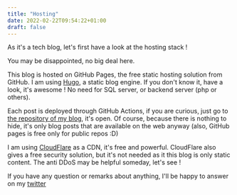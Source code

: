 ```yaml
---
title: "Hosting"
date: 2022-02-22T09:54:22+01:00
draft: false
---
```


As it's a tech blog, let's first have a look at the hosting stack !

You may be disappointed, no big deal here.

This blog is hosted on GitHub Pages, the free static hosting solution from GitHub. I am using [Hugo](https://gohugo.io/), a static blog engine. If you don't know it, have a look, it's awesome ! No need for SQL server, or backend server (php or others).

Each post is deployed through GitHub Actions, if you are curious, just go to [the repository of my blog](https://github.com/poolpix/blog), it's open. Of course, because there is nothing to hide, it's only blog posts that are available on the web anyway (also, GitHub pages is free only for public repos :D)

I am using [CloudFlare](https://www.cloudflare.com/) as a CDN, it's free and powerful. CloudFlare also gives a free security solution, but it's not needed as it this blog is only static content. The anti DDoS may be helpful someday, let's see !

If you have any question or remarks about anything, I'll be happy to answer on my [twitter](https://twitter.com/Poulpix)